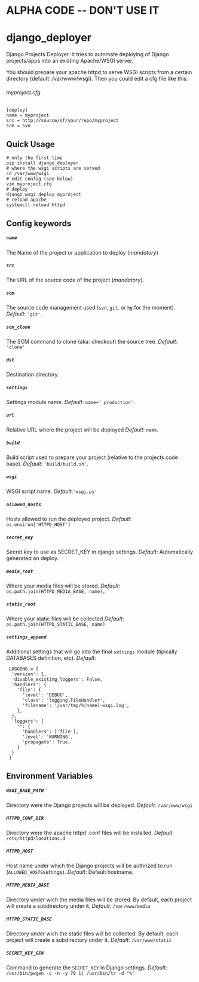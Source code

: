 
# ALPHA CODE -- DON'T USE IT

django_deployer
===============




Django Projects Deployer. It tries to automate deploying of Django projects/apps into an
existing Apache/WSGI server.

You should prepare your apache httpd to serve WSGI scripts from a certain directory (default: /var/www/wsgi).
Then you could edit a cfg file like this:

###### myproject.cfg
    [deploy]
    name = myproject
    src = http://source/of/your/repo/myproject
    scm = svn


Quick Usage
-----------
    # only the first time
    pip install django_deployer
    # where the wsgi scripts are served
    cd /var/www/wsgi
    # edit config (see below)
    vim myproject.cfg
    # deploy
    django_wsgi_deploy myproject
    # reload apache
    systemctl reload httpd


Config keywords
---------------
##### `name`
The Name of the project or application to deploy (*mandatory*)
##### `src`
The URL of the source code of the project (*mandatory*).
##### `scm`
The source code management used (`svn`, `git`, or `hg` for the moment).
_Default_: `'git'`.
##### `scm_clone`
The SCM command to clone (aka: checkout) the source tree.
_Default_: `'clone'`
##### `dst`
Destination directory.
##### `settings`
Settings module name.
_Default_: `name+'_production'`.
##### `url`
Relative URL where the project will be deployed
_Default_: `name`.
##### `build`
Build script used to prepare your project (relative to the projects code base).
_Default_: `'build/build.sh'`.
##### `wsgi`
WSGI script name.
_Default_:`'wsgi.py'`
##### `allowed_hosts`
Hosts allowed to run the deployed project.
_Default_: `os.environ['HTTPD_HOST']`
##### `secret_key`
Secret key to use as SECRET_KEY in django settings.
_Default_: Automatically generated on deploy.
##### `media_root`
Where your media files will be stored.
_Default_: `os.path.join(HTTPD_MEDIA_BASE, name),`
##### `static_root`
Where your static files will be collected
_Default_: `os.path.join(HTTPD_STATIC_BASE, name)`
##### `settings_append`
Additional settings that will go into the final `settings` module (tipically DATABASES definition, etc).
_Default_:

     LOGGING = {
      'version': 1,
      'disable_existing_loggers': False,
      'handlers': {
        'file': {
          'level': 'DEBUG',
          'class': 'logging.FileHandler',
          'filename': '/var/tmp/%(name)-wsgi.log',
        },
      },
      'loggers': {
        '': {
          'handlers': ['file'],
          'level': 'WARNING',
          'propagate': True,
        }
      }
     }


Environment Variables
---------------------

##### `WSGI_BASE_PATH`
Directory were the Django projects will be deployed.
_Default_: `/var/www/wsgi`

##### `HTTPD_CONF_DIR`
Directory were the apache httpd .conf files will be installed.
_Default_: `/etc/httpd/locations.d`

##### `HTTPD_HOST`
Host name under which the Django projects will be
authrized to run (`ALLOWED_HOSTS`settings).
_Default_: Default hostname.

##### `HTTPD_MEDIA_BASE`
Directory under wich the media files will be stored. By default, each
project will create a subdirectory under it.
_Default_: `/var/www/media`

##### `HTTPD_STATIC_BASE`
Directory under wich the static files will be collected. By default, each
project will create a subdirectory under it.
_Default_: `/var/www/static`

##### `SECRET_KEY_GEN`
Command to generate the `SECRET_KEY` in Django settings.
_Default_: `/usr/bin/pwgen -c -n -y 78 1| /usr/bin/tr -d "%"`
